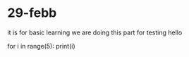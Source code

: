 # 29-febb
it is for basic learning
we are doing this part for testing
hello


for i in range(5):
  print(i)
